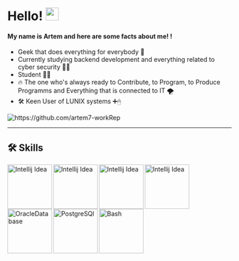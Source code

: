 # Hello!  <img src="https://media.giphy.com/media/hvRJCLFzcasrR4ia7z/giphy.gif" width="29px">
#### My name is Artem and here are some facts about me! !
- Geek that does everything for everybody 👾
- Сurrently studying backend development and everything related to cyber security 👨‍💻 
- Student 👨‍🎤 
- 🔥 The one who's always ready to Contribute, to Program, to Produce Programms and Everything that is connected to IT 🌪 
- 🛠 Keen User of LUNIX systems ➕🖱
<p align="left">
  <img src="https://komarev.com/ghpvc/?username=artem7-workRep" alt="https://github.com/artem7-workRep" />
</p>

---
## 🛠️ Skills
<img align="left" alt="Intellij Idea" width="100px" src="https://www.softmagazin.ru/upload/iblock/d2d/d2dc335e309ab5d05b8213c6a998f9e3.jpg" />
<img align="left" alt="Intellij Idea" width="100px" src="https://habrastorage.org/webt/0e/rn/j0/0ernj0wwnqnwdejls6zvzjup5k8.png" />
<img align="left" alt="Intellij Idea" width="100px" src="https://spring.io/images/OG-Spring.png" />
<img align="left" alt="Intellij Idea" width="100px" src="https://roufid.com/wp-content/uploads/2016/05/eyecatch-maven.png" />
<img align="left" alt="OracleDatabase" width="100px" src="https://www.fujitsu.com/ru/Images/oracle-db580x224_tcm29-40873.jpg" />
<img align="left" alt="PostgreSQl" width="100px" src="https://commons.bmstu.wiki/images/1/19/Postgresql-logo.png" />
<img align="left" alt="Bash" width="100px" src="https://upload.wikimedia.org/wikipedia/commons/thumb/8/82/Gnu-bash-logo.svg/285px-Gnu-bash-logo.svg.png" />

